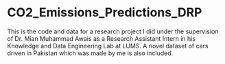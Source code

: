 # CO2_Emissions_Predictions_DRP

This is the code and data for a research project I did under the supervision of Dr. Mian Muhammad Awais as a Research Assistant Intern in his Knowledge and Data Engineering Lab at LUMS.
A novel dataset of cars driven in Pakistan which was made by me is also included.
